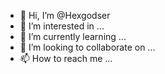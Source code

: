 - 👋 Hi, I’m @Hexgodser
- 👀 I’m interested in ...
- 🌱 I’m currently learning ...
- 💞️ I’m looking to collaborate on ...
- 📫 How to reach me ...

<!---
Hexgodser/Hexgodser is a ✨ special ✨ repository because its `README.md` (this file) appears on your GitHub profile.
You can click the Preview link to take a look at your changes.
--->
